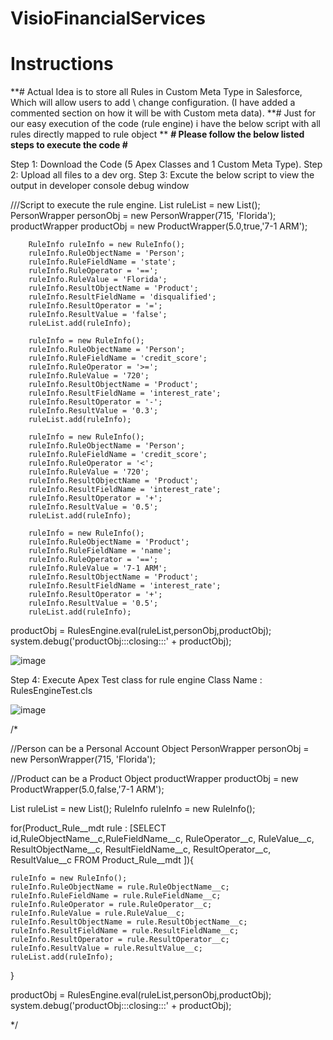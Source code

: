 # VisioFinancialServices

# Instructions
**# Actual Idea is to store all Rules in Custom Meta Type in Salesforce, Which will allow users to add \ change configuration. (I have added a commented section on how it will be with Custom meta data).
**# Just for our easy execution of the code (rule engine) i have the below script with all rules directly mapped to rule object **
**# Please follow the below listed steps to execute the code #**

Step 1: Download the Code (5 Apex Classes and 1 Custom Meta Type).
Step 2: Upload all files to a dev org.
Step 3: Excute the below script to view the output in developer console debug window

///Script to execute the rule engine.
List<RuleInfo> ruleList = new List<RuleInfo>();
        PersonWrapper personObj = new PersonWrapper(715, 'Florida');     
        productWrapper productObj = new ProductWrapper(5.0,true,'7-1 ARM');
        
        RuleInfo ruleInfo = new RuleInfo();
        ruleInfo.RuleObjectName = 'Person';
        ruleInfo.RuleFieldName = 'state';
        ruleInfo.RuleOperator = '==';
        ruleInfo.RuleValue = 'Florida';
        ruleInfo.ResultObjectName = 'Product';
        ruleInfo.ResultFieldName = 'disqualified';
        ruleInfo.ResultOperator = '=';
        ruleInfo.ResultValue = 'false';        
        ruleList.add(ruleInfo);
        
        ruleInfo = new RuleInfo();
        ruleInfo.RuleObjectName = 'Person';
        ruleInfo.RuleFieldName = 'credit_score';
        ruleInfo.RuleOperator = '>=';
        ruleInfo.RuleValue = '720';
        ruleInfo.ResultObjectName = 'Product';
        ruleInfo.ResultFieldName = 'interest_rate';
        ruleInfo.ResultOperator = '-';
        ruleInfo.ResultValue = '0.3';        
        ruleList.add(ruleInfo);
        
        ruleInfo = new RuleInfo();
        ruleInfo.RuleObjectName = 'Person';
        ruleInfo.RuleFieldName = 'credit_score';
        ruleInfo.RuleOperator = '<';
        ruleInfo.RuleValue = '720';
        ruleInfo.ResultObjectName = 'Product';
        ruleInfo.ResultFieldName = 'interest_rate';
        ruleInfo.ResultOperator = '+';
        ruleInfo.ResultValue = '0.5';        
        ruleList.add(ruleInfo);
        
        ruleInfo = new RuleInfo();
        ruleInfo.RuleObjectName = 'Product';
        ruleInfo.RuleFieldName = 'name';
        ruleInfo.RuleOperator = '==';
        ruleInfo.RuleValue = '7-1 ARM';
        ruleInfo.ResultObjectName = 'Product';
        ruleInfo.ResultFieldName = 'interest_rate';
        ruleInfo.ResultOperator = '+';
        ruleInfo.ResultValue = '0.5';        
        ruleList.add(ruleInfo);

productObj = RulesEngine.eval(ruleList,personObj,productObj);
system.debug('productObj:::closing:::' + productObj);


![image](https://github.com/hemakgit/VisioFinancialServices/assets/90020641/6ee4f82e-0903-4f2b-b2b9-47f89bd111e3)

Step 4: Execute Apex Test class for rule engine 
Class Name : RulesEngineTest.cls

![image](https://github.com/hemakgit/VisioFinancialServices/assets/90020641/db7f9555-ef82-4446-a88a-ac54c157c185)

/*

//Person can be a Personal Account Object
PersonWrapper personObj = new PersonWrapper(715, 'Florida');     

//Product can be a Product Object
productWrapper productObj = new ProductWrapper(5.0,false,'7-1 ARM');

List<RuleInfo> ruleList = new List<RuleInfo>();
RuleInfo ruleInfo = new RuleInfo();

for(Product_Rule__mdt rule : [SELECT id,RuleObjectName__c,RuleFieldName__c, RuleOperator__c, RuleValue__c, ResultObjectName__c, ResultFieldName__c, ResultOperator__c, ResultValue__c 
                              FROM Product_Rule__mdt ]){
    
    ruleInfo = new RuleInfo();
    ruleInfo.RuleObjectName = rule.RuleObjectName__c;
    ruleInfo.RuleFieldName = rule.RuleFieldName__c;
    ruleInfo.RuleOperator = rule.RuleOperator__c;
    ruleInfo.RuleValue = rule.RuleValue__c;
    ruleInfo.ResultObjectName = rule.ResultObjectName__c;
    ruleInfo.ResultFieldName = rule.ResultFieldName__c;
    ruleInfo.ResultOperator = rule.ResultOperator__c;
    ruleInfo.ResultValue = rule.ResultValue__c;        
    ruleList.add(ruleInfo);
}

productObj = RulesEngine.eval(ruleList,personObj,productObj);
system.debug('productObj:::closing:::' + productObj);

*/

